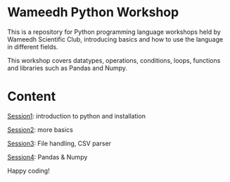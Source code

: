 # Wameedh Python Workshop

This is a repository for Python programming language workshops held by Wameedh Scientific Club, introducing basics and how to use the language in different fields.

This workshop covers datatypes, operations, conditions, loops, functions and libraries such as Pandas and Numpy.

# Content

[Session1](/session1): introduction to python and installation

[Session2](/session2): more basics

[Session3](/session3): File handling, CSV parser

[Session4](/session4): Pandas & Numpy

Happy coding!
